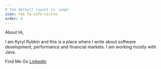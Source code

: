 ```yaml
---
# the default layout is 'page'
icon: fas fa-info-circle
order: 4
---
```

About
Hi,

I am Kyryl Rybkin and this is a place where I write about software development, performance and financial markets. I am working mostly with Java.

Find Me On
[LinkedIn](https://www.linkedin.com/in/kirill-rybkin/)

